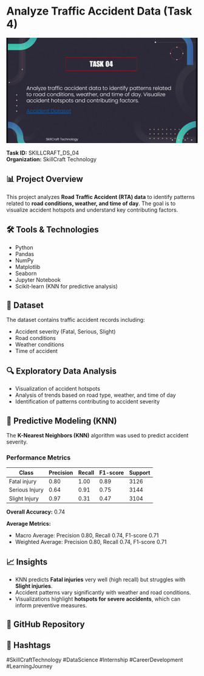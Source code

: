 # Analyze Traffic Accident Data (Task 4)  

![Project Image](SkillCraft_Task_04.png)

**Task ID:** SKILLCRAFT_DS_04  
**Organization:** SkillCraft Technology  

## 📊 Project Overview
This project analyzes **Road Traffic Accident (RTA) data** to identify patterns related to **road conditions, weather, and time of day**. The goal is to visualize accident hotspots and understand key contributing factors.

## 🛠️ Tools & Technologies
- Python  
- Pandas  
- NumPy  
- Matplotlib  
- Seaborn  
- Jupyter Notebook  
- Scikit-learn (KNN for predictive analysis)  

## 📂 Dataset
The dataset contains traffic accident records including:  
- Accident severity (Fatal, Serious, Slight)  
- Road conditions  
- Weather conditions  
- Time of accident  

## 🔍 Exploratory Data Analysis
- Visualization of accident hotspots  
- Analysis of trends based on road type, weather, and time of day  
- Identification of patterns contributing to accident severity  

## 🧠 Predictive Modeling (KNN)
The **K-Nearest Neighbors (KNN)** algorithm was used to predict accident severity.  

### Performance Metrics
| Class            | Precision | Recall | F1-score | Support |
|-----------------|-----------|--------|----------|---------|
| Fatal injury     | 0.80      | 1.00   | 0.89     | 3126    |
| Serious Injury   | 0.64      | 0.91   | 0.75     | 3144    |
| Slight Injury    | 0.97      | 0.31   | 0.47     | 3104    |

**Overall Accuracy:** 0.74  

**Average Metrics:**  
- Macro Average: Precision 0.80, Recall 0.74, F1-score 0.71  
- Weighted Average: Precision 0.80, Recall 0.74, F1-score 0.71  

## 📈 Insights
- KNN predicts **Fatal injuries** very well (high recall) but struggles with **Slight injuries**.  
- Accident patterns vary significantly with weather and road conditions.  
- Visualizations highlight **hotspots for severe accidents**, which can inform preventive measures.  

## 🔗 GitHub Repository 

## 📌 Hashtags
#SkillCraftTechnology #DataScience #Internship #CareerDevelopment #LearningJourney
